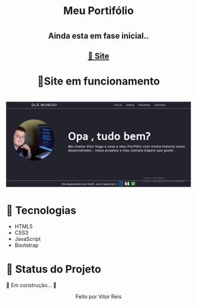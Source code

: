 
<h1 align="center" >Meu Portifólio<h1>
<h2 align="center">Ainda esta em fase inicial..</h2>

<h2 color="blue" align="center">
<a href="https://vitorhrd.github.io/Portifolio/">🔗 Site</a>
</h2>
<h1 align="center"> 🚀Site em funcionamento<h1>
<img src="./imagens/gif3.gif"></img>
<h1>🚀 Tecnologias</h1>
 
 <ul>
     <li> HTML5
      <li> CSS3
       <li> JavaScript
        <li> Bootstrap
 </ul>
 
<h1 > 🚀 Status do Projeto </h1>
 
 <p > 🚧   Em construção... 🚧 </p>
 
 
 <p align="center">Feito por Vitor Reis</p>
